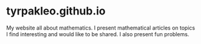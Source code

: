 # tyrpakleo.github.io
My website all about mathematics.
I present mathematical articles on topics I find interesting and would like to be shared.
I also present fun problems.
